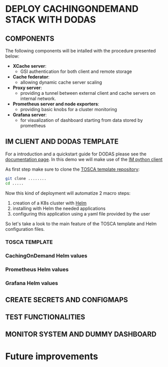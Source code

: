 # DEPLOY CACHINGONDEMAND STACK WITH DODAS

## COMPONENTS

The following components will be intalled with the procedure presented below:

- __XCache server__:
  - GSI authentication for both client and remote storage
- __Cache federator__:
  - allowing dynamic cache server scaling
- __Proxy server__:
  - providing a tunnel between external client and cache servers on internal network.
- __Prometheus server and node exporters__:
  - providing basic knobs for a cluster monitoring
- __Grafana server__:
  - for visualization of dashboard starting from data stored by prometheus

## IM CLIENT AND DODAS TEMPLATE

For a introduction and a quickstart guide for DODAS please see the [documentation page]().
In this demo we will make use of the [IM python client]()

As first step make sure to clone the [TOSCA template repository]():

```bash
git clone ........
cd .....
```

Now this kind of deployment will automatize 2 macro steps:

1. creation of a K8s cluster with [Helm]()
2. installing with Helm the needed applications
3. configuring this application using a yaml file provided by the user

So let's take a look to the main feature of the TOSCA template and Helm configuration files.

### TOSCA TEMPLATE

### CachingOnDemand Helm values

### Prometheus Helm values

### Grafana Helm values

## CREATE SECRETS AND CONFIGMAPS



## TEST FUNCTIONALITIES

## MONITOR SYSTEM AND DUMMY DASHBOARD


# Future improvements